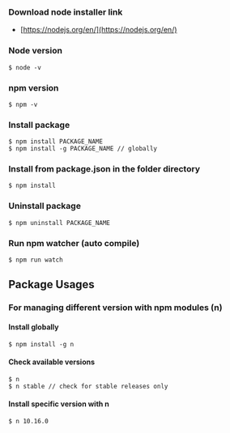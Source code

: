 ### Download node installer link
- [https://nodejs.org/en/](https://nodejs.org/en/)

### Node version
```
$ node -v
```

### npm version
```
$ npm -v
```

### Install package
```
$ npm install PACKAGE_NAME
$ npm install -g PACKAGE_NAME // globally
```

### Install from package.json in the folder directory
```
$ npm install
```

### Uninstall package
```
$ npm uninstall PACKAGE_NAME
```

### Run npm watcher (auto compile)
```
$ npm run watch
```

## Package Usages
### For managing different version with npm modules (n)

#### Install globally
```
$ npm install -g n
```

#### Check available versions
```
$ n
$ n stable // check for stable releases only
```

#### Install specific version with n
```
$ n 10.16.0
```
